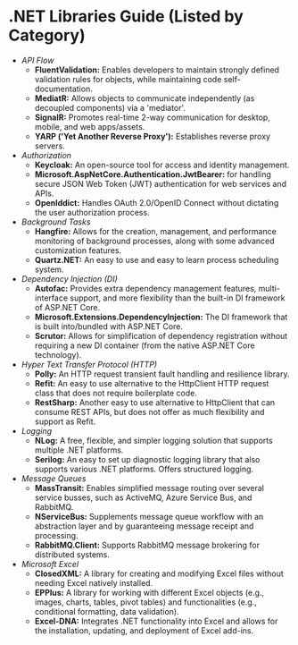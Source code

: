 # .NET Libraries Guide (Listed by Category)
* *API Flow*
  + **FluentValidation:** Enables developers to maintain strongly defined validation rules for objects, while maintaining code self-documentation.
  + **MediatR:** Allows objects to communicate independently (as decoupled components) via a 'mediator'.
  + **SignalR:** Promotes real-time 2-way communication for desktop, mobile, and web apps/assets.
  + **YARP ('Yet Another Reverse Proxy'):** Establishes reverse proxy servers.
* *Authorization*
  + **Keycloak:** An open-source tool for access and identity management.
  + **Microsoft.AspNetCore.Authentication.JwtBearer:** for handling secure JSON Web Token (JWT) authentication for web services and APIs. 
  + **OpenIddict:** Handles OAuth 2.0/OpenID Connect without dictating the user authorization process.
* *Background Tasks*
  + **Hangfire:** Allows for the creation, management, and performance monitoring of background processes, along with some advanced customization features.
  + **Quartz.NET:** An easy to use and easy to learn process scheduling system.
* *Dependency Injection (DI)*
  + **Autofac:** Provides extra dependency management features, multi-interface support, and more flexibility than the built-in DI framework of ASP.NET Core.
  + **Microsoft.Extensions.DependencyInjection:** The DI framework that is built into/bundled with ASP.NET Core.
  + **Scrutor:** Allows for simplification of dependency registration without requiring a new DI container (from the native ASP.NET Core technology).
* *Hyper Text Transfer Protocol (HTTP)*
  + **Polly:** An HTTP request transient fault handling and resilience library.
  + **Refit:** An easy to use alternative to the HttpClient HTTP request class that does not require boilerplate code.
  + **RestSharp:** Another easy to use alternative to HttpClient that can consume REST APIs, but does not offer as much flexibility and support as Refit. 
* *Logging*
  + **NLog:** A free, flexible, and simpler logging solution that supports multiple .NET platforms.
  + **Serilog:** An easy to set up diagnostic logging library that also supports various .NET platforms. Offers structured logging.
* *Message Queues*
  + **MassTransit:** Enables simplified message routing over several service busses, such as ActiveMQ, Azure Service Bus, and RabbitMQ.
  + **NServiceBus:** Supplements message queue workflow with an abstraction layer and by guaranteeing message receipt and processing.
  + **RabbitMQ.Client:** Supports RabbitMQ message brokering for distributed systems.
* *Microsoft Excel*
  + **ClosedXML:**  A library for creating and modifying Excel files without needing Excel natively installed.
  + **EPPlus:** A library for working with different Excel objects (e.g., images, charts, tables, pivot tables) and functionalities (e.g., conditional formatting, data validation).
  + **Excel-DNA:** Integrates .NET functionality into Excel and allows for the installation, updating, and deployment of Excel add-ins.
